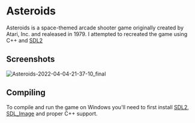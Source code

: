 # Asteroids

Asteroids is a space-themed arcade shooter game originally created by Atari, Inc. and realeased in 1979. I attempted to recreated the game using C++ and [SDL2](https://www.libsdl.org/)

## Screenshots

![Asteroids-2022-04-04-21-37-10_final](https://user-images.githubusercontent.com/69256898/161620301-94f0dff8-c629-4a49-9ea4-264eb1b3f89e.gif)

## Compiling
To compile and run the game on Windows you'll need to first install [SDL2](https://www.libsdl.org/download-2.0.php), [SDL_Image](https://www.libsdl.org/projects/SDL_image/) and proper C++ support.
